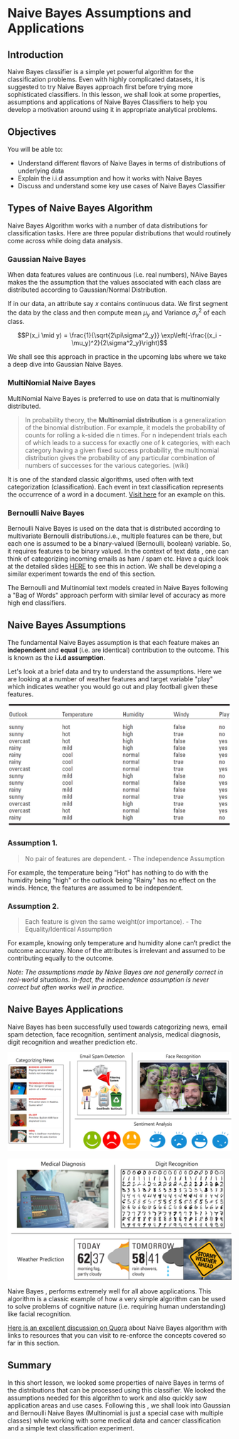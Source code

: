 
# Naive Bayes Assumptions and Applications

## Introduction
Naive Bayes classifier is a simple yet powerful algorithm for the classification problems. Even with highly complicated datasets, it is suggested to try Naive Bayes approach first before trying more sophisticated classifiers. In this lesson, we shall look at some properties, assumptions and applications of Naive Bayes Classifiers to help you develop a motivation around using it in appropriate analytical problems. 
## Objectives
You will be able to:
* Understand different flavors of Naive Bayes in terms of distributions of underlying data
* Explain the i.i.d assumption and how it works with Naive Bayes
* Discuss and understand some key use cases of Naive Bayes Classifier


## Types of Naive Bayes Algorithm

Naive Bayes Algorithm works with a number of data distributions for classification tasks. Here are three popular distributions that would routinely come across while doing data analysis. 

### Gaussian Naive Bayes

When data features values are continuous (i.e. real numbers), NAive Bayes makes the the assumption that the values associated with each class are distributed according to Gaussian/Normal Distribution.

If in our data, an attribute say $x$ contains continuous data. We first segment the data by the class and then compute mean $\mu_{y}$ and Variance ${\sigma_{y}}^{2}$  of each class.

$$P(x_i \mid y) = \frac{1}{\sqrt{2\pi\sigma^2_y}} \exp\left(-\frac{(x_i - \mu_y)^2}{2\sigma^2_y}\right)$$

We shall see this approach in practice in the upcoming labs where we take a deep dive into Gaussian Naive Bayes. 


### MultiNomial Naive Bayes

MultiNomial Naive Bayes is preferred to use on data that is multinomially distributed. 


>In probability theory, the **Multinomial distribution** is a generalization of the binomial distribution. For example, it models the probability of counts for rolling a k-sided die n times. For n independent trials each of which leads to a success for exactly one of k categories, with each category having a given fixed success probability, the multinomial distribution gives the probability of any particular combination of numbers of successes for the various categories. (wiki)

It is one of the standard classic algorithms, used often with text categorization (classification). Each event in text classification represents the occurrence of a word in a document. [Visit here](https://syncedreview.com/2017/07/17/applying-multinomial-naive-bayes-to-nlp-problems-a-practical-explanation/) for an example on this. 

### Bernoulli Naive Bayes

Bernoulli Naive Bayes is used on the data that is distributed according to multivariate Bernoulli distributions.i.e., multiple features can be there, but each one is assumed to be a binary-valued (Bernoulli, boolean) variable. So, it requires features to be binary valued. In the context of text data , one can think of categorizing incoming emails as ham / spam etc. Have a quick look at the detailed slides [HERE](http://www.inf.ed.ac.uk/teaching/courses/inf2b/learnSlides/inf2b13-learnlec07-nup.pdf) to see this in action. We shall be developing a similar experiment towards the end of this section. 

The Bernoulli and Multinomial text models created in Naive Bayes following a "Bag of Words" approach perform with similar level of accuracy as more high end classifiers. 

## Naive Bayes Assumptions

The fundamental Naive Bayes assumption is that each feature makes an **independent** and **equal** (i.e. are identical) contribution to the outcome. This is known as the **i.i.d assumption**. 

Let's look at a brief data and try to understand the assumptions. Here we are looking at a number of weather features and target variable "play" which indicates weather you would go out and play football given these features. 


![](play.jpg)

### Assumption 1. 

> No pair of features are dependent. - The independence Assumption

For example, the temperature being "Hot" has nothing to do with the humidity being "high" or the outlook being "Rainy" has no effect on the winds. Hence, the features are assumed to be independent.


### Assumption 2.
> Each feature is given the same weight(or importance). - The Equality/Identical Assumption


For example, knowing only temperature and humidity alone can’t predict the outcome accuratey. None of the attributes is irrelevant and assumed to be contributing equally to the outcome.

*Note: The assumptions made by Naive Bayes are not generally correct in real-world situations. In-fact, the independence assumption is never correct but often works well in practice.*



## Naive Bayes Applications

Naive Bayes has been successfully used towards categorizing news, email spam detection, face recognition, sentiment analysis, medical diagnosis, digit recognition and weather prediction  etc.

![](app1.png)

![](app2.png)

Naive Bayes , performs extremely well for all above applications. This algorithm is a classic example of how a very simple algorithm can be used to solve problems of cognitive nature (i.e. requiring human understanding) like facial recognition. 

[Here is an excellent discussion on Quora](https://www.quora.com/In-what-real-world-applications-is-Naive-Bayes-classifier-used) about Naive Bayes algorithm with links to resources that you can visit to re-enforce the concepts covered so far in this section. 

## Summary 

In this short lesson, we looked some properties of naive Bayes in terms of the distributions that can be processed using this classifier. We looked the assumptions needed for this algorithm to work and also quickly saw application areas and use cases. Following this , we shall look into Gaussian and Bernoulli Naive Bayes (Multinomial is just a special case with multiple classes) while working with some medical data and cancer classification and a simple text classification experiment. 

